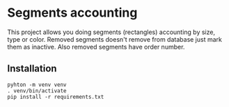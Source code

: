 # Segments accounting

This project allows you doing segments (rectangles) accounting by size, type or color. Removed segments doesn't remove from database just mark them as inactive. Also removed segments have order number. 

## Installation

```shell
pyhton -m venv venv
. venv/bin/activate
pip install -r requirements.txt
```